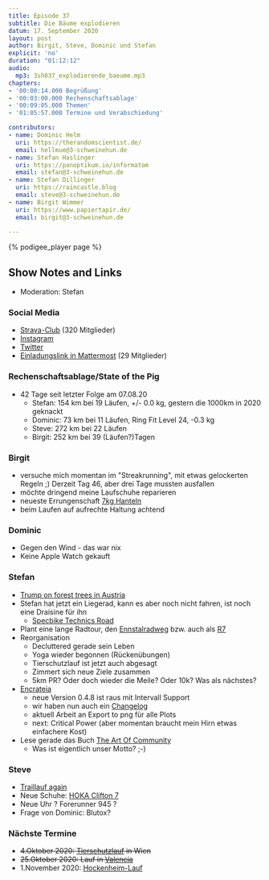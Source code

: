 ```yaml
---
title: Episode 37
subtitle: Die Bäume explodieren
datum: 17. September 2020
layout: post
author: Birgit, Steve, Dominic und Stefan
explicit: 'no'
duration: "01:12:12"
audio:
  mp3: 3sh037_explodierende_baeume.mp3
chapters:
- '00:00:14.000 Begrüßung'
- '00:03:00.000 Rechenschaftsablage'
- '00:09:05.000 Themen'
- '01:05:57.000 Termine und Verabschiedung'

contributors:
- name: Dominic Helm
  uri: https://therandomscientist.de/
  email: hellmue@3-schweinehun.de
- name: Stefan Haslinger
  uri: https://panoptikum.io/informatom
  email: stefan@3-schweinehun.de
- name: Stefan Dillinger
  uri: https://raincastle.blog
  email: steve@3-schweinehun.de
- name: Birgit Wimmer
  uri: https://www.papiertapir.de/
  email: birgit@3-schweinehun.de

---
```


{% podigee_player page %}

## Show Notes and Links

* Moderation: Stefan

### Social Media

* [Strava-Club](https://www.strava.com/clubs/3schweinehunde) (320 Mitglieder)
* [Instagram](https://www.instagram.com/3_schweinehunde/)
* [Twitter](https://twitter.com/3schweinehunde)
* [Einladungslink in Mattermost](https://mattermost.informatom.com/signup_user_complete/?id=pniz51hpoiyqumcdeu11463o8h) (29 Mitglieder)

### Rechenschaftsablage/State of the Pig

* 42 Tage seit letzter Folge am 07.08.20
  * Stefan: 154 km bei 19 Läufen, +/- 0.0 kg, gestern die 1000km in 2020 geknackt
  * Dominic: 73 km bei 11 Läufen, Ring Fit Level 24, -0.3 kg
  * Steve: 272 km bei 22 Läufen
  * Birgit: 252 km bei 39 (Läufen?)Tagen
  
### Birgit

* versuche mich momentan im "Streakrunning", mit etwas gelockerten Regeln ;) Derzeit Tag 46, aber drei Tage mussten ausfallen
* möchte dringend meine Laufschuhe reparieren
* neueste Errungenschaft [7kg Hanteln](https://www.amazon.de/gp/product/B0048F9X3S/)
* beim Laufen auf aufrechte Haltung achtend

### Dominic

* Gegen den Wind - das war nix
* Keine Apple Watch gekauft

### Stefan

* [Trump on forest trees in Austria](https://www.youtube.com/watch?v=fGpWWq5JQJE)
* Stefan hat jetzt ein Liegerad, kann es aber noch nicht fahren, ist noch eine Draisine für ihn
  * [Specbike Technics Road](https://specbiketechnics.com/de/shop/zweiradriges-liegerad-road)
* Plant eine lange Radtour, den [Ennstalradweg](https://www.ennsradweg.at/de/karte-streckenprofil.html) 
  bzw. auch als [R7](https://www.steiermark.com/de/ennsradweg)
* Reorganisation
  * Decluttered gerade sein Leben
  * Yoga wieder begonnen (Rückenübungen)
  * Tierschutzlauf ist jetzt auch abgesagt
  * Zimmert sich neue Ziele zusammen
  * 5km PR? Oder doch wieder die Meile? Oder 10k? Was als nächstes?
* [Encrateia](https://encrateia.informatom.com/)
  * neue Version 0.4.8 ist raus mit Intervall Support
  * wir haben nun auch ein [Changelog](https://encrateia.informatom.com/changelog/)
  * aktuell Arbeit an Export to png für alle Plots
  * next: Critical Power (aber momentan braucht mein Hirn etwas einfachere Kost)
* Lese gerade das Buch [The Art Of Community](https://www.jonobacon.com/books/artofcommunity/)
  * Was ist eigentlich unser Motto? ;-)

### Steve

* [Traillauf again](https://www.strava.com/activities/4052539067)
* Neue Schuhe: [HOKA Clifton 7](https://www.hokaoneone.eu/en/gb/men-road/clifton-7/1110508.html)
* Neue Uhr ? Forerunner 945 ?
* Frage von Dominic: Blutox?

### Nächste Termine

* ~~4.Oktober 2020: [Tierschutzlauf](https://www.tierschutzlauf.at/) in Wien~~
* ~~25.Oktober 2020: Lauf in [Valencia](https://www.valenciaciudaddelrunning.com)~~
* 1.November 2020: [Hockenheim-Lauf](https://www.asgtria-hockenheim.de/hockenheim-lauf/allg-infos/)
